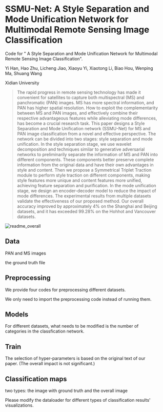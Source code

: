 # SSMU-Net: A Style Separation and Mode Unification Network for Multimodal Remote Sensing Image Classification
Code for " A Style Separation and Mode Unification Network for Multimodal Remote Sensing Image Classification".

Yi Han, Hao Zhu, Licheng Jiao, Xiaoyu Yi, Xiaotong Li, Biao Hou, Wenping Ma, Shuang Wang

Xidian University

>The rapid progress in remote sensing technology has made it convenient for satellites to capture both multispectral (MS) and panchromatic (PAN) images. MS has more spectral information, and PAN has higher spatial resolution. How to exploit the complementarity between MS and PAN images, and effectively combine their respective advantageous features while alleviating mode differences, has become a crucial research task. This paper designs a Style Separation and Mode Unification network (SSMU-Net) for MS and PAN image classification from a novel and effective perspective. The network can be divided into two stages: style separation and mode unification. In the style separation stage, we use wavelet decomposition and techniques similar to generative adversarial networks to preliminarily separate the information of MS and PAN into different components. These components better preserve complete information from the original data and have their own advantages in style and content. Then we propose a Symmetrical Triplet Traction module to perform style traction on different components, making style features more unique and content features more unified, achieving feature separation and purification. In the mode unification stage, we design an encoder-decoder model to reduce the impact of mode differences. The experimental results from multiple datasets validate the effectiveness of our proposed method. Our overall accuracy improved by approximately 4% on the Shanghai and Beijing datasets, and it has exceeded 99.28% on the Hohhot and Vancouver datasets.

![readme_overall](https://github.com/proudpie/SSMU-Net/assets/134203137/df354067-187d-4afc-bf8c-1ac8a0df8981)

## Data
PAN and MS images

the ground truth file

## Preprocessing
We provide four codes for preprocessing different datasets. 

We only need to import the preprocessing code instead of running them.

## Models
For different datasets, what needs to be modified is the number of categories in the classfication network.

## Train
The selection of hyper-parameters is based on the original text of our paper. (The overall impact is not significant.)

## Classification maps
two types: the image with ground truth and the overall image

Please modify the dataloader for different types of classification results' visualizations.
